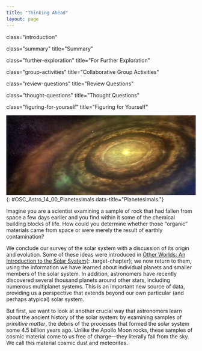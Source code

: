 ```yaml
---
title: "Thinking Ahead"
layout: page
---
```



<cnx-pi data-type="cnx.flag.introduction"> class="introduction" </cnx-pi>

<cnx-pi data-type="cnx.eoc">class="summary" title="Summary"</cnx-pi>

<cnx-pi data-type="cnx.eoc">class="further-exploration" title="For Further Exploration"</cnx-pi>

<cnx-pi data-type="cnx.eoc">class="group-activities" title="Collaborative Group Activities"</cnx-pi>

<cnx-pi data-type="cnx.eoc">class="review-questions" title="Review Questions"</cnx-pi>

<cnx-pi data-type="cnx.eoc">class="thought-questions" title="Thought Questions"</cnx-pi>

<cnx-pi data-type="cnx.eoc">class="figuring-for-yourself" title="Figuring for Yourself"</cnx-pi>

 ![A photo of a disk of dust and gas around a new star.](../resources/OSC_Astro_14_00_Planetesml.jpg "This illustration depicts a disk of dust and gas around a new star. Material in this disk comes together to form planetesimals. (credit: modification of work by University of Copenhagen/Lars Buchhave, NASA)"){: #OSC_Astro_14_00_Planetesimals data-title="Planetesimals."}

Imagine you are a scientist examining a sample of rock that had fallen from space a few days earlier and you find within it some of the chemical building blocks of life. How could you determine whether those “organic” materials came from space or were merely the result of earthly contamination?

We conclude our survey of the solar system with a discussion of its origin and evolution. Some of these ideas were introduced in [Other Worlds: An Introduction to the Solar System](/m59814){: .target-chapter}; we now return to them, using the information we have learned about individual planets and smaller members of the solar system. In addition, astronomers have recently discovered several thousand planets around other stars, including numerous multiplanet systems. This is an important new source of data, providing us a perspective that extends beyond our own particular (and perhaps atypical) solar system.

But first, we want to look at another crucial way that astronomers learn about the ancient history of the solar system: by examining samples of *primitive matter*, the debris of the processes that formed the solar system some 4.5 billion years ago. Unlike the Apollo Moon rocks, these samples of cosmic material come to us free of charge—they literally fall from the sky. We call this material cosmic dust and meteorites.

